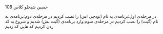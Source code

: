 حسبن شیخلو کلاس 108

در مرحله‌ی اول:برنامه‌ی به نام (نودجی اس) را نصب کردیم در مرحله‌ی دوم:برنامه‌ی به نام (گیت) را نصب کردیم در مرحله‌ی سوم:وارد برنامه‌ی (گیت بش) شدیم و شروع به کد زدن کردیم کد هایی که زدیم